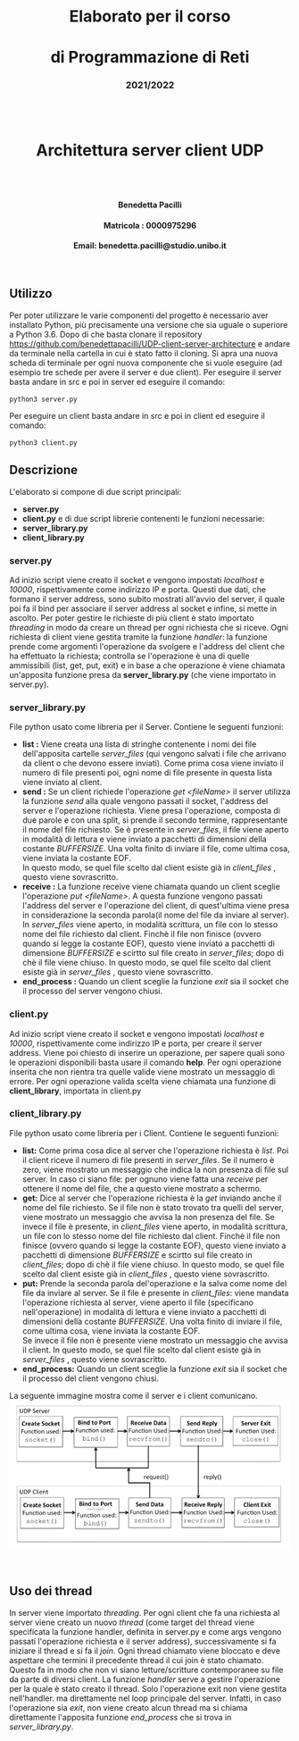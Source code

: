 <div>
<h1 style="text-align: center">Elaborato per il corso</h1>
<h1 style="text-align: center">di Programmazione di Reti</h1>
<h3 style="text-align: center">2021/2022</h3>
<br><br>
<h1 style="text-align: center">Architettura server client UDP</h1>
<br><br>
<h4 style="text-align: center">Benedetta Pacilli</h4>
<h4 style="text-align: center">Matricola :   0000975296</h4>
<h4 style="text-align: center">Email: benedetta.pacilli@studio.unibo.it</h4>
</div>

<br>

## Utilizzo
Per poter utilizzare le varie componenti del progetto è necessario aver installato Python, più precisamente una versione che sia uguale o superiore a Python 3.6.
Dopo di che basta clonare il repository https://github.com/benedettapacilli/UDP-client-server-architecture e andare da terminale nella cartella in cui è stato fatto il cloning. 
Si apra una nuova scheda di terminale per ogni nuova componente che si vuole eseguire (ad esempio tre schede per avere il server e due client). 
Per eseguire il server basta andare in src e poi in server ed eseguire il comando:
```
python3 server.py
```
Per eseguire un client basta andare in src e poi in client ed eseguire il comando:
```
python3 client.py
```

## Descrizione
L'elaborato si compone di due script principali: 
- **server.py**
- **client.py**
e di due script librerie contenenti le funzioni necessarie:
- **server_library.py**
- **client_library.py**

### server.py
Ad inizio script viene creato il socket e vengono impostati *localhost* e *10000*, rispettivamente come indirizzo IP e porta. Questi due dati, che formano il server address, sono subito mostrati all'avvio del server, il quale poi fa il bind per associare il server address al socket e infine, si mette in ascolto.
Per poter gestire le richieste di più client è stato importato *threading* in modo da creare un thread per ogni richiesta che si riceve. 
Ogni richiesta di client viene gestita tramite la funzione *handler*: la funzione prende come argomenti l'operazione da svolgere e l'address del client che ha effettuato la richiesta; controlla se l'operazione è una di quelle ammissibili (list, get, put, exit) e in base a che operazione è viene chiamata un'apposita funzione presa da **server_library.py** (che viene importato in server.py).

### server_library.py
File python usato come libreria per il Server. 
Contiene le seguenti funzioni:
+ **list :**
	Viene creata una lista di stringhe contenente i nomi dei file dell'apposita cartelle *server_files* (qui vengono salvati i file che arrivano da client o che devono essere inviati).
	Come prima cosa viene inviato il numero di file presenti poi, ogni nome di file presente in questa lista viene inviato al client. 
+ **send :**
	Se un client richiede l'operazione *get \<fileName>*  il server utilizza la funzione *send* alla quale vengono passati il socket, l'address del server e l'operazione richiesta. Viene presa l'operazione, composta di due parole e con una split, si prende il secondo termine, rappresentante il nome del file richiesto. Se è presente in *server_files*, il file  viene aperto in modalità di lettura e viene inviato a pacchetti di dimensioni della costante *BUFFERSIZE*.  Una volta finito di inviare il file, come ultima cosa, viene inviata la costante EOF.  
	In questo modo, se quel file scelto dal client esiste già in *client_files* , questo viene sovrascritto.
+ **receive :**
	La funzione receive viene chiamata quando un client sceglie l'operazione *put \<fileName>*.  A questa funzione vengono passati l'address del server e l'operazione del client, di quest'ultima viene presa in considerazione la seconda parola(il nome del file da inviare al server). In *server_files* viene aperto, in modalità scrittura, un file con lo stesso nome del file richiesto dal client. Finchè il file non finisce (ovvero quando si legge la costante EOF), questo viene inviato a pacchetti di dimensione *BUFFERSIZE* e scirtto sul file creato in *server_files*; dopo di chè il file viene chiuso. 
	In questo modo, se quel file scelto dal client esiste già in *server_files* , questo viene sovrascritto.
+ **end_process :**
	Quando un client sceglie la funzione *exit* sia il socket che il processo del server vengono chiusi.
	
### client.py
Ad inizio script viene creato il socket e vengono impostati *localhost* e *10000*, rispettivamente come indirizzo IP e porta, per creare il server address. 
Viene poi chiesto di inserire un operazione, per sapere quali sono le operazioni disponibili basta usare il comando **help**. Per ogni operazione inserita che non rientra tra quelle valide viene mostrato un messaggio di errore.
Per ogni operazione valida scelta viene chiamata una funzione di **client_library**, importata in client.py

### client_library.py
File python usato come libreria per i Client. 
Contiene le seguenti funzioni:
+ **list:**
	Come prima cosa dice al server che l'operazione richiesta è *list*. Poi il client riceve il numero di file presenti in *server_files*. Se il numero è zero, viene mostrato un messaggio che indica la non presenza di file sul server.
	In caso ci siano file: per ognuno viene fatta una *receive* per ottenere il nome del file, che a questo viene mostrato a schermo.
+ **get:** 
	Dice al server che l'operazione richiesta è la *get* inviando anche il nome del file richiesto. Se il file non è stato trovato tra quelli del server, viene mostrato un messaggio che avvisa la non presenza del file. Se invece il file è presente, in *client_files* viene aperto, in modalità scrittura, un file con lo stesso nome del file richiesto dal client. Finchè il file non finisce (ovvero quando si legge la costante EOF), questo viene inviato a pacchetti di dimensione *BUFFERSIZE* e scirtto sul file creato in *client_files*; dopo di chè il file viene chiuso. 
	In questo modo, se quel file scelto dal client esiste già in *client_files* , questo viene sovrascritto.
+ **put:**
	Prende la seconda parola del'operazione e la salva come nome del file da inviare al server.
	Se il file è presente in *client_files*: viene mandata l'operazione richiesta al server, viene aperto il file (specificano nell'operazione) in modalità di lettura e viene inviato a pacchetti di dimensioni della costante *BUFFERSIZE*.  Una volta finito di inviare il file, come ultima cosa, viene inviata la costante EOF.  
	Se invece il file non è presente viene mostrato un messaggio che avvisa il client.
	In questo modo, se quel file scelto dal client esiste già in *server_files* , questo viene sovrascritto.
+ **end_process:**
	Quando un client sceglie la funzione *exit* sia il socket che il processo del client vengono chiusi.
	

La seguente immagine mostra come il server e i client comunicano.
![client-server-communication](report/resources/udp-client-server.png)

<br>

## Uso dei thread
In server viene importato *threading*.
Per ogni client che fa una richiesta al server viene creato un nuovo *thread* (come target del thread viene specificata la funzione handler, definita in server.py e come args vengono passati l'operazione richiesta e il server address), successivamente si fa iniziare il thread e si fa il *join*. Ogni thread chiamato viene bloccato e deve aspettare che termini il precedente thread il cui join è stato chiamato.
Questo fa in modo che non vi siano letture/scritture contemporanee su file da parte di diversi client.
La funzione *handler* serve a gestire l'operazione per la quale è stato creato il thread. Solo l'operazione exit non viene gestita nell'handler. ma direttamente nel loop principale del server. Infatti, in caso l'operazione sia *exit*, non viene creato alcun thread ma si chiama direttamente l'apposita funzione *end_process* che si trova in *server_library.py*.



